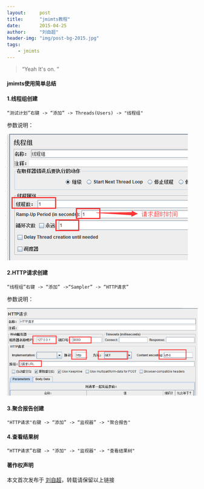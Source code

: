 ```yaml
---
layout:     post
title:      "jmimts教程"
date:       2015-04-25
author:     "刘自超"
header-img: "img/post-bg-2015.jpg"
tags:
    - jmimts
---
```


> “Yeah It's on. ”



#### jmimts使用简单总结

#### 1.线程组创建



```
“测试计划”右键 -> “添加” -> Threads(Users) -> "线程组"
```

参数说明：

![](https://github.com/NOHELLO/picture/raw/master/jmeter%E7%BA%BF%E7%A8%8B%E7%BB%84%E5%8F%82%E6%95%B0%E8%AF%B4%E6%98%8E.png)



#### 2.HTTP请求创建

```
“线程组”右键 -> “添加” ->“Sampler” -> “HTTP请求”
```

参数说明：

![](https://github.com/NOHELLO/picture/raw/master/jmeter-HTTP%E8%AF%B7%E6%B1%82%E5%8F%82%E6%95%B0%E8%AF%B4%E6%98%8E.png)

#### 3.聚合报告创建

```
"HTTP请求"右键 -> “添加” -> “监视器” -> "聚合报告"
```

#### 4.查看结果树

```
“HTTP请求”右键 -> "添加" -> "监视器" -> "查看结果树"
```



#### 著作权声明

本文首次发布于 [刘自超](https://bigdatajava.github.io/blogspot/)，转载请保留以上链接